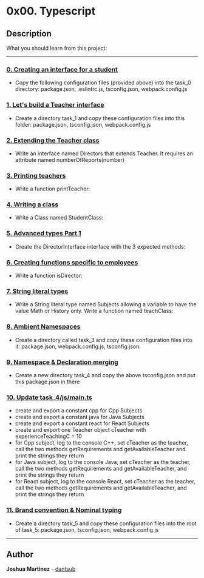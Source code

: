# 0x00. Typescript

## Description

What you should learn from this project:

---

### [0. Creating an interface for a student](./task_0/js/main.ts)

* Copy the following configuration files (provided above) into the task_0 directory: package.json, .eslintrc.js, tsconfig.json, webpack.config.js

### [1. Let's build a Teacher interface](./task_1/js/main.ts)

* Create a directory task_1 and copy these configuration files into this folder: package.json, tsconfig.json, webpack.config.js

### [2. Extending the Teacher class](./task_1/js/main.ts)

* Write an interface named Directors that extends Teacher. It requires an attribute named numberOfReports(number)

### [3. Printing teachers](./task_1/js/main.ts)

* Write a function printTeacher:

### [4. Writing a class](./task_1/js/main.ts)

* Write a Class named StudentClass:

### [5. Advanced types Part 1](./task_2/js/main.ts)

* Create the DirectorInterface interface with the 3 expected methods:

### [6. Creating functions specific to employees](./task_2/js/main.ts)

* Write a function isDirector:

### [7. String literal types](./task_2/js/main.ts)

* Write a String literal type named Subjects allowing a variable to have the value Math or History only.
Write a function named teachClass:

### [8. Ambient Namespaces](./task_3/js/main.ts)

* Create a directory called task_3 and copy these configuration files into it: package.json, webpack.config.js, tsconfig.json.

### [9. Namespace & Declaration merging](./task_4/package.json)

* Create a new directory task_4 and copy the above tsconfig.json and put this package.json in there

### [10. Update task_4/js/main.ts](./task_4/js/main.ts)

* create and export a constant cpp for Cpp Subjects
* create and export a constant java for Java Subjects
* create and export a constant react for React Subjects
* create and export one Teacher object cTeacher with experienceTeachingC = 10
* for Cpp subject, log to the console C++, set cTeacher as the teacher, call the two methods getRequirements and getAvailableTeacher and print the strings they return
* for Java subject, log to the console Java, set cTeacher as the teacher, call the two methods getRequirements and getAvailableTeacher, and print the strings they return
* for React subject, log to the console React, set cTeacher as the teacher, call the two methods getRequirements and getAvailableTeacher, and print the strings they return

### [11. Brand convention & Nominal typing](./task_5/js/main.ts)

* Create a directory task_5 and copy these configuration files into the root of task_5: package.json, tsconfig.json, webpack.config.js

---

## Author

**Joshua Martinez** - [dantsub](https://github.com/dantsub)
